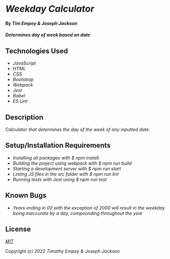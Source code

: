 # _Weekday Calculator_

#### By _**Tim Empey & Joseph Jackson**_

#### _Determines day of week based on date_

## Technologies Used

* _JavaScript_
* _HTML_
* _CSS_
* _Bootstrap_
* _Webpack_
* _Jest_
* _Babel_
* _ES Lint_

## Description

_Calculator that determines the day of the week of any inputted date._

## Setup/Installation Requirements

* _Installing all packages with $ npm install._
* _Building the project using webpack with $ npm run build_
* _Starting a development server with $ npm run start_
* _Linting JS files in the src folder with $ npm run lint_
* _Running tests with Jest using $ npm run test_

## Known Bugs

* _Years ending in 00 with the exception of 2000 will result in the weekday being inaccurate by a day, compounding throughout the year_

## License

_[MIT](https://en.wikipedia.org/wiki/MIT_License)_ 

Copyright (c) _2022_ _Timothy Empey & Joseph Jackson_
